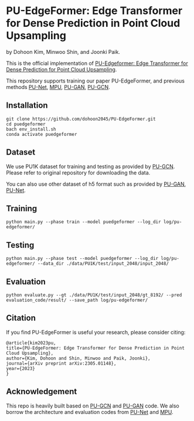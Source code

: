 # PU-EdgeFormer: Edge Transformer for Dense Prediction in Point Cloud Upsampling

by Dohoon Kim, Minwoo Shin, and Joonki Paik.

This is the official implementation of [PU-Edgeformer: Edge Transformer for Dense Prediction for Point Cloud Upsampling](https://arxiv.org/abs/2305.01148).

This repository supports training our paper PU-EdgeFormer, and previous methods [PU-Net](https://github.com/yulequan/PU-Net), [MPU](https://github.com/yifita/3PU), [PU-GAN](https://github.com/liruihui/PU-GAN), [PU-GCN](https://github.com/guochengqian/PU-GCN).

## Installation
    git clone https://github.com/dohoon2045/PU-EdgeFormer.git
    cd puedgeformer
    bach env_install.sh
    conda activate puedgeformer
    
## Dataset
We use PU1K dataset for training and testing as provided by [PU-GCN](https://github.com/guochengqian/PU-GCN).
Please refer to original repository for downloading the data.

You can also use other dataset of h5 format such as provided by [PU-GAN](https://github.com/liruihui/PU-GAN), [PU-Net](https://github.com/yulequan/PU-Net).

## Training
    python main.py --phase train --model puedgeformer --log_dir log/pu-edgeformer/
    
## Testing
    python main.py --phase test --model puedgeformer --log_dir log/pu-edgeformer/ --data_dir ./data/PU1K/test/input_2048/input_2048/
    
## Evaluation
    python evaluate.py --gt ./data/PU1K/test/input_2048/gt_8192/ --pred evaluation_code/result/ --save_path log/pu-edgeformer/
    
## Citation
If you find PU-EdgeFormer is useful your research, please consider citing:

    @article{kim2023pu,
    title={PU-EdgeFormer: Edge Transformer for Dense Prediction in Point Cloud Upsampling},
    author={Kim, Dohoon and Shin, Minwoo and Paik, Joonki},
    journal={arXiv preprint arXiv:2305.01148},
    year={2023}
    }

## Acknowledgement
This repo is heavily built based on [PU-GCN](https://github.com/guochengqian/PU-GCN) and [PU-GAN](https://github.com/liruihui/PU-GAN) code.
We also borrow the architecture and evaluation codes from [PU-Net](https://github.com/yulequan/PU-Net) and [MPU](https://github.com/yifita/3PU).
